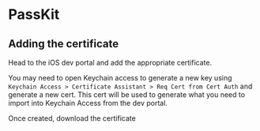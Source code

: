 # PassKit

## Adding the certificate

Head to the iOS dev portal and add the appropriate certificate.

You may need to open Keychain access to generate a new key using `Keychain Access > Certificate Assistant > Req Cert from Cert Auth` and generate a new cert. This cert will be used to generate what you need to import into Keychain Access from the dev portal.

Once created, download the certificate
